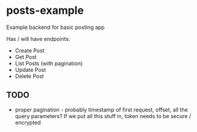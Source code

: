 # posts-example

Example backend for basic posting app

Has / will have endpoints:
- Create Post 
- Get Post
- List Posts (with pagination)
- Update Post
- Delete Post


## TODO
- proper pagination - probably timestamp of first request, offset, all the query parameters? If we put all this stuff in, token needs to be secure / encrypted